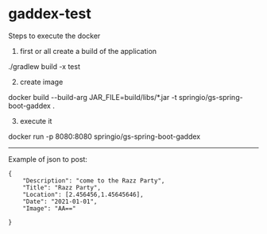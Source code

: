 # gaddex-test

Steps to execute the docker

1. first or all create a build of the application

./gradlew build -x test

2. create image

docker build --build-arg JAR_FILE=build/libs/\*.jar -t springio/gs-spring-boot-gaddex .

3. execute it

docker run -p 8080:8080 springio/gs-spring-boot-gaddex


-----
Example of json to post:

    {
        "Description": "come to the Razz Party",
        "Title": "Razz Party",
        "Location": [2.456456,1.45645646],
        "Date": "2021-01-01",
        "Image": "AA=="

    }
